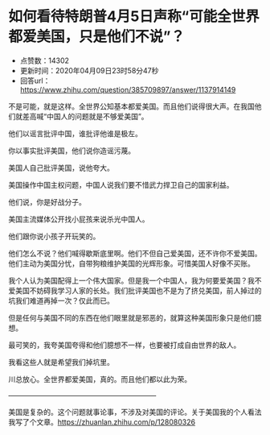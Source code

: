 # 如何看待特朗普4月5日声称“可能全世界都爱美国，只是他们不说”？
- 点赞数：14302
- 更新时间：2020年04月09日23时58分47秒
- 回答url：https://www.zhihu.com/question/385709897/answer/1137914149
<body>
 <p data-pid="dtYF_SUp">不是可能，就是这样。全世界公知基本都爱美国。而且他们说得很大声。在我国他们就差高喊“中国人的问题就是不够爱美国”。</p>
 <p data-pid="nEFvmMQU">他们以谣言批评中国，谁批评他谁是极左。</p>
 <p data-pid="6hF7BFsC">你以事实批评美国，他们说你造谣污蔑。</p>
 <p data-pid="8dyTiZ-k">美国人自己批评美国，说他夸大。</p>
 <p data-pid="y8nY-EYI">美国操作中国主权问题，中国人说我们要不惜武力捍卫自己的国家利益。</p>
 <p data-pid="LmxBBe8Z">他们说，你是好战分子。</p>
 <p data-pid="FnCFiQ75">美国主流媒体公开找小屁孩来说杀光中国人。</p>
 <p data-pid="emLRzlNn">他们跟你说小孩子开玩笑的。</p>
 <p data-pid="hcEdwxDI">他们怎么不说？他们喊得歇斯底里啊。他们不但自己爱美国，还不许你不爱美国。他们主动为美国分忧，自带狗粮维护美国的光辉形象。可惜美国人好像不买账。</p>
 <p data-pid="4N5uKMGO">我个人认为美国配得上一个伟大国家。但是我一个中国人，我为何要爱美国？我不爱美国不妨碍我学习人家的长处。我们批评美国也不是为了挤兑美国，前人掉过的坑我们难道再掉一次？仅此而已。</p>
 <p data-pid="ugGDF_e7">但是任何与美国不同的东西在他们眼里就是邪恶的，就算这种美国形象只是他们臆想。</p>
 <p data-pid="NHqcxcuV">最可笑的，我夸美国夸得和他们臆想不一样，也要被打成自由世界的敌人。</p>
 <p data-pid="cnaQDEEi">我看这些人就是希望我们掉坑里。</p>
 <p data-pid="gHbLHk_Y">川总放心。全世界都爱美国，真的。而且他们都以此为荣。</p>
 <p data-pid="bxfdK9Cp">—————————————————————</p>
 <p data-pid="CoBVc4lF">美国是复杂的。这个问题就事论事，不涉及对美国的评论。关于美国我的个人看法我写了个文章。<a href="https://zhuanlan.zhihu.com/p/128080326" class="internal"><span class="invisible">https://</span><span class="visible">zhuanlan.zhihu.com/p/12</span><span class="invisible">8080326</span><span class="ellipsis"></span></a></p>
</body>